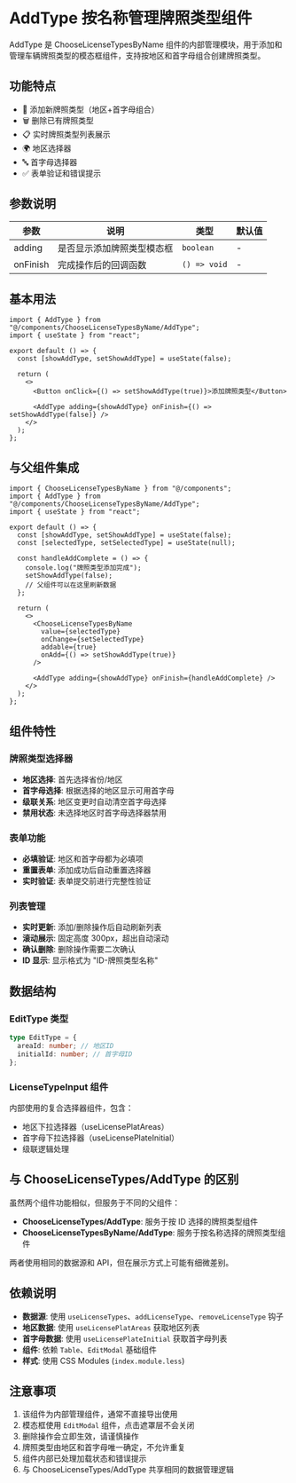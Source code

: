 # AddType 按名称管理牌照类型组件

AddType 是 ChooseLicenseTypesByName 组件的内部管理模块，用于添加和管理车辆牌照类型的模态框组件，支持按地区和首字母组合创建牌照类型。

## 功能特点

- 📝 添加新牌照类型（地区+首字母组合）
- 🗑️ 删除已有牌照类型
- 📋 实时牌照类型列表展示
- 🌍 地区选择器
- 🔤 首字母选择器
- ✅ 表单验证和错误提示

## 参数说明

| 参数     | 说明                       | 类型         | 默认值 |
| -------- | -------------------------- | ------------ | ------ |
| adding   | 是否显示添加牌照类型模态框 | `boolean`    | -      |
| onFinish | 完成操作后的回调函数       | `() => void` | -      |

## 基本用法

```tsx
import { AddType } from "@/components/ChooseLicenseTypesByName/AddType";
import { useState } from "react";

export default () => {
  const [showAddType, setShowAddType] = useState(false);

  return (
    <>
      <Button onClick={() => setShowAddType(true)}>添加牌照类型</Button>

      <AddType adding={showAddType} onFinish={() => setShowAddType(false)} />
    </>
  );
};
```

## 与父组件集成

```tsx
import { ChooseLicenseTypesByName } from "@/components";
import { AddType } from "@/components/ChooseLicenseTypesByName/AddType";
import { useState } from "react";

export default () => {
  const [showAddType, setShowAddType] = useState(false);
  const [selectedType, setSelectedType] = useState(null);

  const handleAddComplete = () => {
    console.log("牌照类型添加完成");
    setShowAddType(false);
    // 父组件可以在这里刷新数据
  };

  return (
    <>
      <ChooseLicenseTypesByName
        value={selectedType}
        onChange={setSelectedType}
        addable={true}
        onAdd={() => setShowAddType(true)}
      />

      <AddType adding={showAddType} onFinish={handleAddComplete} />
    </>
  );
};
```

## 组件特性

### 牌照类型选择器

- **地区选择**: 首先选择省份/地区
- **首字母选择**: 根据选择的地区显示可用首字母
- **级联关系**: 地区变更时自动清空首字母选择
- **禁用状态**: 未选择地区时首字母选择器禁用

### 表单功能

- **必填验证**: 地区和首字母都为必填项
- **重置表单**: 添加成功后自动重置选择器
- **实时验证**: 表单提交前进行完整性验证

### 列表管理

- **实时更新**: 添加/删除操作后自动刷新列表
- **滚动展示**: 固定高度 300px，超出自动滚动
- **确认删除**: 删除操作需要二次确认
- **ID 显示**: 显示格式为 "ID-牌照类型名称"

## 数据结构

### EditType 类型

```typescript
type EditType = {
  areaId: number; // 地区ID
  initialId: number; // 首字母ID
};
```

### LicenseTypeInput 组件

内部使用的复合选择器组件，包含：

- 地区下拉选择器（useLicensePlatAreas）
- 首字母下拉选择器（useLicensePlateInitial）
- 级联逻辑处理

## 与 ChooseLicenseTypes/AddType 的区别

虽然两个组件功能相似，但服务于不同的父组件：

- **ChooseLicenseTypes/AddType**: 服务于按 ID 选择的牌照类型组件
- **ChooseLicenseTypesByName/AddType**: 服务于按名称选择的牌照类型组件

两者使用相同的数据源和 API，但在展示方式上可能有细微差别。

## 依赖说明

- **数据源**: 使用 `useLicenseTypes`、`addLicenseType`、`removeLicenseType` 钩子
- **地区数据**: 使用 `useLicensePlatAreas` 获取地区列表
- **首字母数据**: 使用 `useLicensePlateInitial` 获取首字母列表
- **组件**: 依赖 `Table`、`EditModal` 基础组件
- **样式**: 使用 CSS Modules (`index.module.less`)

## 注意事项

1. 该组件为内部管理组件，通常不直接导出使用
2. 模态框使用 `EditModal` 组件，点击遮罩层不会关闭
3. 删除操作会立即生效，请谨慎操作
4. 牌照类型由地区和首字母唯一确定，不允许重复
5. 组件内部已处理加载状态和错误提示
6. 与 ChooseLicenseTypes/AddType 共享相同的数据管理逻辑

